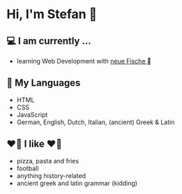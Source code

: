 # Hi, I'm Stefan  :wave:

## 💻 I am currently ...
- learning Web Development with <a href="https://www.neuefische.de/">neue Fische </a>  🐧

## 💬 My Languages
- HTML
- CSS
- JavaScript
- German, English, Dutch, Italian, (ancient) Greek & Latin  

## ❤️‍🔥 I like ❤️‍🔥
- pizza, pasta and fries
- football 
- anything history-related
- ancient greek and latin grammar (kidding)

